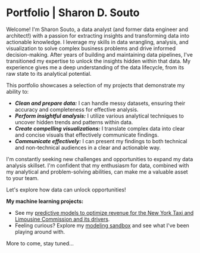 # Portfolio | Sharon D. Souto
Welcome! I'm Sharon Souto, a data analyst (and former data engineer and architect!) with a passion for extracting insights and transforming data into actionable knowledge.  I leverage my skills in data wrangling, analysis, and visualization to solve complex business problems and drive informed decision-making.  After years of building and maintaining data pipelines, I've transitioned my expertise to unlock the insights hidden within that data. My experience gives me a deep understanding of the data lifecycle, from its raw state to its analytical potential.

This portfolio showcases a selection of my projects that demonstrate my ability to:

* ***Clean and prepare data:*** I can handle messy datasets, ensuring their accuracy and completeness for effective analysis.
* ***Perform insightful analysis:*** I utilize various analytical techniques to uncover hidden trends and patterns within data.
* ***Create compelling visualizations:*** I translate complex data into clear and concise visuals that effectively communicate findings.
* ***Communicate effectively:*** I can present my findings to both technical and non-technical audiences in a clear and actionable way.

I'm constantly seeking new challenges and opportunities to expand my data analysis skillset.  I'm confident that my enthusiasm for data, combined with my analytical and problem-solving abilities, can make me a valuable asset to your team.

Let's explore how data can unlock opportunities!

**My machine learning projects:**

* See my [predictive models to optimize revenue for the New York Taxi and Limousine Commission and its drivers](https://github.com/sdsouto/nyc-tlc-tip-prediction).
* Feeling curious? Explore my [modeling sandbox](https://github.com/sdsouto/standalone-models) and see what I've been playing around with.

More to come, stay tuned...
